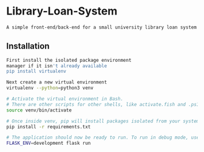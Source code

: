 # Library-Loan-System
```bash
A simple front-end/back-end for a small university library loan system.
```

## Installation

```bash
First install the isolated package environment
manager if it isn't already available
pip install virtualenv
```

```bash
Next create a new virtual environment
virtualenv --python=python3 venv
```

```bash
# Activate the virtual environment in Bash.
# There are other scripts for other shells, like activate.fish and .ps1
source venv/bin/activate
```

```bash
# Once inside venv, pip will install packages isolated from your system
pip install -r requirements.txt
```
```bash
# The application should now be ready to run. To run in debug mode, use
FLASK_ENV=development flask run
```
